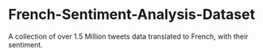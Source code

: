 # French-Sentiment-Analysis-Dataset
A collection of over 1.5 Million tweets data translated to French, with their sentiment.
